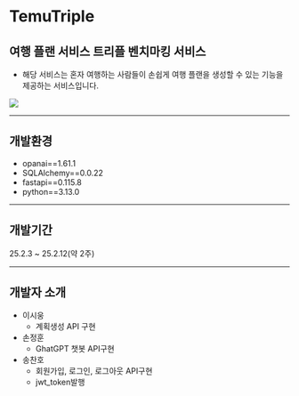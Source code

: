 # TemuTriple 
## 여행 플랜 서비스 트리플 벤치마킹 서비스
- 해당 서비스는 혼자 여행하는 사람들이 손쉽게 여행 플랜을 생성할 수 있는 기능을 제공하는 서비스입니다.

<img src="https://github.com/user-attachments/assets/50d9f1d3-06b6-4096-bd58-f575cd629997">

-----
## 개발환경
- opanai==1.61.1
- SQLAlchemy==0.0.22
- fastapi==0.115.8
- python==3.13.0

-------
## 개발기간
25.2.3 ~ 25.2.12(약 2주)

----
## 개발자 소개 
- 이시웅
  - 계획생성 API 구현
- 손정훈
  - GhatGPT 챗봇 API구현   
- 송찬호
   - 회원가입, 로그인, 로그아웃 API구현
   - jwt_token발행
 

 
 
